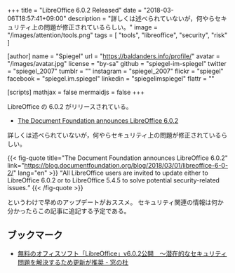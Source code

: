 +++
title = "LibreOffice 6.0.2 Released"
date = "2018-03-06T18:57:41+09:00"
description = "詳しくは述べられていないが，何やらセキュリティ上の問題が修正されているらしい。"
image = "/images/attention/tools.png"
tags  = [ "tools", "libreoffice", "security", "risk" ]

[author]
  name      = "Spiegel"
  url       = "https://baldanders.info/profile/"
  avatar    = "/images/avatar.jpg"
  license   = "by-sa"
  github    = "spiegel-im-spiegel"
  twitter   = "spiegel_2007"
  tumblr    = ""
  instagram = "spiegel_2007"
  flickr    = "spiegel"
  facebook  = "spiegel.im.spiegel"
  linkedin  = "spiegelimspiegel"
  flattr    = ""

[scripts]
  mathjax = false
  mermaidjs = false
+++

LibreOffice の 6.0.2 がリリースされている。

- [The Document Foundation announces LibreOffice 6.0.2](https://blog.documentfoundation.org/blog/2018/03/01/libreoffice-6-0-2/)

詳しくは述べられていないが，何やらセキュリティ上の問題が修正されているらしい。

{{< fig-quote title="The Document Foundation announces LibreOffice 6.0.2" link="https://blog.documentfoundation.org/blog/2018/03/01/libreoffice-6-0-2/" lang="en" >}}
<q>All LibreOffice users are invited to update either to LibreOffice 6.0.2 or to LibreOffice 5.4.5 to solve potential security-related issues.</q>
{{< /fig-quote >}}

というわけで早めのアップデートがおススメ。
セキュリティ関連の情報は何か分かったらこの記事に追記する予定である。

## ブックマーク

- [無料のオフィスソフト「LibreOffice」v6.0.2公開　～潜在的なセキュリティ問題を解決するため更新が推奨 - 窓の杜](https://forest.watch.impress.co.jp/docs/news/1109563.html)
